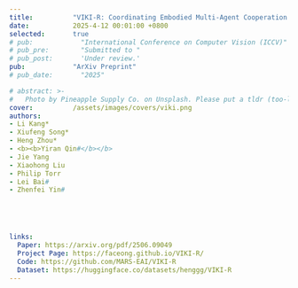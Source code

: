 ```yaml
---
title:          "VIKI-R: Coordinating Embodied Multi-Agent Cooperation via Reinforcement Learning"
date:           2025-4-12 00:01:00 +0800
selected:       true
# pub:            "International Conference on Computer Vision (ICCV)"
# pub_pre:        "Submitted to "
# pub_post:       'Under review.'
pub:            "ArXiv Preprint"
# pub_date:       "2025"

# abstract: >-
#   Photo by Pineapple Supply Co. on Unsplash. Please put a tldr (too-long-didnt-read, 1~2 sentences) of your publication here. It is not recommended to put the actual abstract here because it is usually too long to fit in. $\LaTeX$ is supported. $a=b+c$.
cover:          /assets/images/covers/viki.png
authors: 
- Li Kang*
- Xiufeng Song*
- Heng Zhou*
- <b><b>Yiran Qin#</b></b>
- Jie Yang
- Xiaohong Liu
- Philip Torr
- Lei Bai#
- Zhenfei Yin#





links:
  Paper: https://arxiv.org/pdf/2506.09049
  Project Page: https://faceong.github.io/VIKI-R/
  Code: https://github.com/MARS-EAI/VIKI-R
  Dataset: https://huggingface.co/datasets/henggg/VIKI-R
---
```

